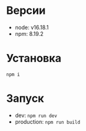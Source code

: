 # Версии
* node: v16.18.1
* npm: 8.19.2

# Установка
`npm i`

# Запуск
* dev: `npm run dev`
* production: `npm run build`
